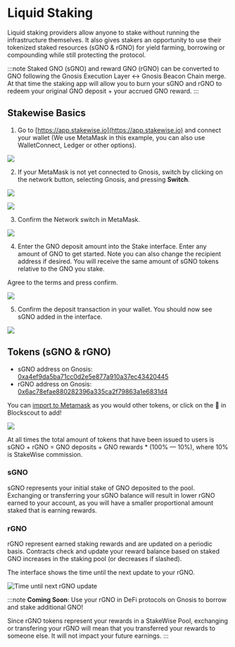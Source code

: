 ---
---

# Liquid Staking

Liquid staking providers allow anyone to stake without running the infrastructure themselves. It also gives stakers an opportunity to use their tokenized staked resources (sGNO & rGNO) for yield farming, borrowing or compounding while still protecting the protocol.

:::note
Staked GNO (sGNO) and reward GNO (rGNO) can be converted to GNO following the Gnosis Execution Layer <-> Gnosis Beacon Chain merge. At that time the staking app will allow you to burn your sGNO and rGNO to redeem your original GNO deposit + your accrued GNO reward.
:::

## Stakewise Basics

1) Go to [https://app.stakewise.io](https://app.stakewise.io) and connect your wallet (We use MetaMask in this example, you can also use WalletConnect, Ledger or other options).

![](/img/node/stakewise-1.png)

2) If your MetaMask is not yet connected to Gnosis, switch by clicking on the network button, selecting Gnosis, and pressing **Switch**.

![](/img/node/stakewise-2.png)

![](/img/node/stakewise-3.png)

3) Confirm the Network switch in MetaMask.

![](/img/node/stakewise-4.png)

4) Enter the GNO deposit amount into the Stake interface. Enter any amount of GNO to get started.  Note you can also change the recipient address if desired. You will receive the same amount of sGNO tokens relative to the GNO you stake.

Agree to the terms and press confirm.

![](/img/node/stakewise-5.png)

5) Confirm the deposit transaction in your wallet. You should now see sGNO added in the interface.

![](/img/node/sGNO.png)

## Tokens (sGNO & rGNO)

* sGNO address on Gnosis:
  [0xa4ef9da5ba71cc0d2e5e877a910a37ec43420445 ](https://blockscout.com/xdai/mainnet/token/0xA4eF9Da5BA71Cc0D2e5E877a910A37eC43420445/token-transfers)
* rGNO address on Gnosis:
  [0x6ac78efae880282396a335ca2f79863a1e6831d4 ](https://blockscout.com/xdai/mainnet/token/0x6aC78efae880282396a335CA2F79863A1e6831D4/token-transfers)

You can [import to Metamask](https://consensys.net/blog/metamask/how-to-add-your-custom-tokens-in-metamask/) as you would other tokens, or click on the 🦊 in Blockscout to add!

![](/img/node/blockscout-1.png)

At all times the total amount of tokens that have been issued to users is sGNO + rGNO = GNO deposits + GNO rewards \* (100% — 10%), where 10% is StakeWise commission.

### sGNO

sGNO represents your initial stake of GNO deposited to the pool. Exchanging or transferring your sGNO balance will result in lower rGNO earned to your account, as you will have a smaller proportional amount staked that is earning rewards.

### rGNO

rGNO represent earned staking rewards and are updated on a periodic basis.  Contracts check and update your reward balance based on staked GNO increases in the staking pool (or decreases if slashed).

The interface shows the time until the next update to your rGNO.

![Time until next rGNO update](/img/node/next-update.png)

:::note
**Coming Soon**: Use your rGNO in DeFi protocols on Gnosis to borrow and stake additional GNO! 

Since rGNO tokens represent your rewards in a StakeWise Pool, exchanging or transfering your rGNO will mean that you transferred your rewards to someone else. It will not impact your future earnings.
:::

